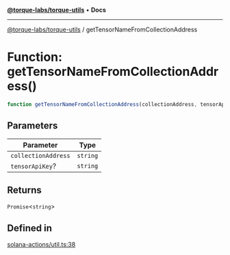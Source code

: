 [**@torque-labs/torque-utils**](../README.md) • **Docs**

***

[@torque-labs/torque-utils](../README.md) / getTensorNameFromCollectionAddress

# Function: getTensorNameFromCollectionAddress()

```ts
function getTensorNameFromCollectionAddress(collectionAddress, tensorApiKey?): Promise<string>
```

## Parameters

| Parameter | Type |
| ------ | ------ |
| `collectionAddress` | `string` |
| `tensorApiKey`? | `string` |

## Returns

`Promise`\<`string`\>

## Defined in

[solana-actions/util.ts:38](https://github.com/torque-labs/torque-utils/blob/3bd29ca22f900f1cf2686f7f240bf82e15337207/solana-actions/util.ts#L38)
